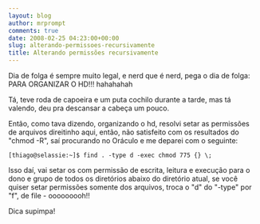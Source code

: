 ```yaml
---
layout: blog
author: mrprompt
comments: true
date: 2008-02-25 04:23:00+00:00
slug: alterando-permissoes-recursivamente
title: Alterando permissões recursivamente
---
```


Dia de folga é sempre muito legal, e nerd que é nerd, pega o dia de folga: PARA ORGANIZAR O HD!!! hahahahah

Tá, teve roda de capoeira e um puta cochilo durante a tarde, mas tá valendo, deu pra descansar a cabeça um pouco.

Então, como tava dizendo, organizando o hd, resolvi setar as permissões de arquivos direitinho aqui, então, não satisfeito com os resultados do "chmod -R", saí procurando no Oráculo e me deparei com o seguinte:

`[thiago@selassie:~]$ find . -type d -exec chmod 775 {} \;`

Isso daí, vai setar os com permissão de escrita, leitura e execução para o dono e grupo de todos os diretórios abaixo do diretório atual, se você quiser setar permissões somente dos arquivos, troca o "d" do "-type" por "f", de file - ooooooooh!!

Dica supimpa!

